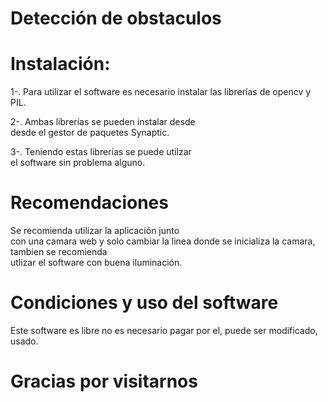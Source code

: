 Detección de obstaculos
================================

Instalación:
============

1-. Para utilizar el software es necesario 
instalar las librerías de opencv y PIL.       
                                              
2-. Ambas librerías se pueden instalar desde     
desde el gestor de paquetes Synaptic.         
                                             
3-. Teniendo estas librerías se puede utilzar    
el software sin  problema alguno.             



Recomendaciones
===============
Se recomienda utilizar la aplicación junto       
con una camara web y solo cambiar la linea donde 
se inicializa la camara, tambien se recomienda   
utlizar el software con buena iluminación.      

Condiciones y uso del software
==============================
Este software es libre no es necesario pagar por 
el, puede ser modificado, usado.

Gracias por visitarnos
====